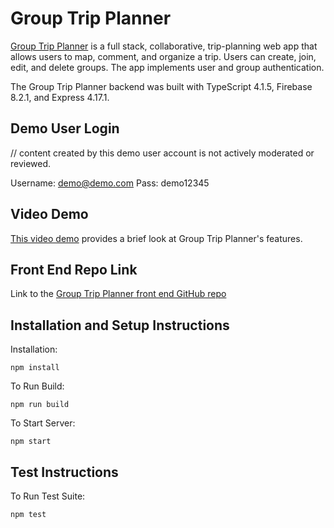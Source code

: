 # Group Trip Planner

[Group Trip Planner](https://prototypetripplanner.web.app) is a full stack, collaborative, trip-planning web app that allows users to map, comment, and organize a trip. Users can create, join, edit, and delete groups. The app implements user and group authentication.

The Group Trip Planner backend was built with TypeScript 4.1.5, Firebase 8.2.1, and Express 4.17.1.

## Demo User Login

// content created by this demo user account is not actively moderated or reviewed.

Username: demo@demo.com
Pass: demo12345

## Video Demo

[This video demo](https://www.youtube.com/watch?v=XMnCGUklqWE) provides a brief look at Group Trip Planner's features.

## Front End Repo Link

Link to the [Group Trip Planner front end GitHub repo](https://github.com/matt-hendrick/group-trip-planner-frontend)

## Installation and Setup Instructions

Installation:

`npm install`

To Run Build:

`npm run build`

To Start Server:

`npm start`

## Test Instructions

To Run Test Suite:

`npm test`

